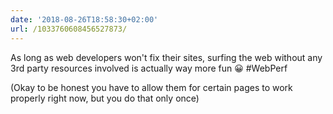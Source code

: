 ```yaml
---
date: '2018-08-26T18:58:30+02:00'
url: /1033760608456527873/
---
```

As long as web developers won't fix their sites, surfing the web without any 3rd party resources involved is actually way more fun 😀 #WebPerf

(Okay to be honest you have to allow them for certain pages to work properly right now, but you do that only once)
